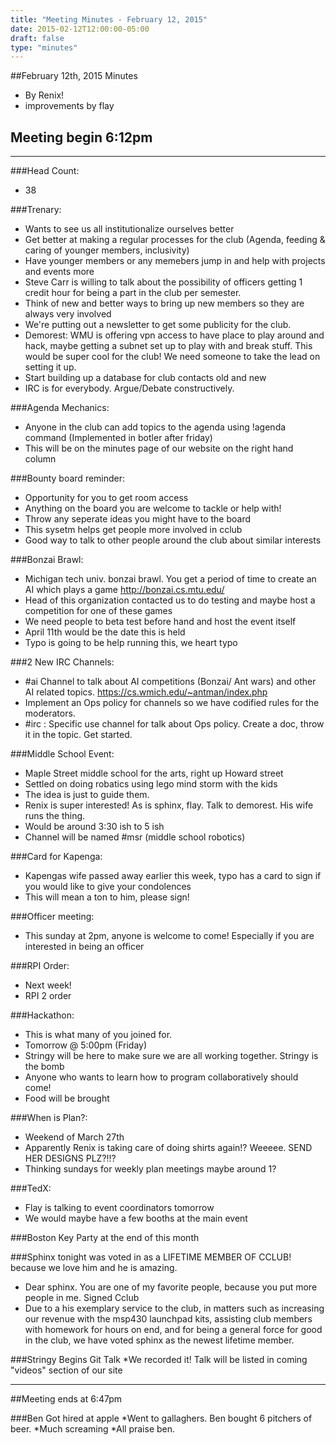 ```yaml
---
title: "Meeting Minutes - February 12, 2015"
date: 2015-02-12T12:00:00-05:00
draft: false
type: "minutes"
---
```


##February 12th, 2015 Minutes
* By Renix!
* improvements by flay

## Meeting begin 6:12pm

 - - -

###Head Count:
* 38

###Trenary:
* Wants to see us all institutionalize ourselves better
* Get better at making a regular processes for the club (Agenda, feeding & caring of younger members, inclusivity)
* Have younger members or any memebers jump in and help with projects and events more
* Steve Carr is willing to talk about the possibility of officers getting 1 credit hour for being a part in the club per semester.
* Think of new and better ways to bring up new members so they are always very involved
* We're putting out a newsletter to get some publicity for the club.
* Demorest: WMU is offering vpn access to have place to play around and hack, maybe getting a subnet set up to play with and break stuff. This would be super cool for the club! We need someone to take the lead on setting it up.
* Start building up a database for club contacts old and new
* IRC is for everybody. Argue/Debate constructively.

###Agenda Mechanics:
* Anyone in the club can add topics to the agenda using !agenda command (Implemented in botler after friday)
* This will be on the minutes page of our website on the right hand column

###Bounty board reminder:
* Opportunity for you to get room access
* Anything on the board you are welcome to tackle or help with!
* Throw any seperate ideas you might have to the board
* This sysetm helps get people more involved in cclub
* Good way to talk to other people around the club about similar interests

###Bonzai Brawl:
* Michigan tech univ. bonzai brawl. You get a period of time to create an AI which plays a game http://bonzai.cs.mtu.edu/
* Head of this organization contacted us to do testing and maybe host a competition for one of these games
* We need people to beta test before hand and host the event itself
* April 11th would be the date this is held
* Typo is going to be help running this, we heart typo

###2 New IRC Channels:
* #ai Channel to talk about AI competitions (Bonzai/ Ant wars) and other AI related topics. https://cs.wmich.edu/~antman/index.php
* Implement an Ops policy for channels so we have codified rules for the moderators.
* #irc : Specific use channel for talk about Ops policy. Create a doc, throw it in the topic. Get started.

###Middle School Event:
* Maple Street middle school for the arts, right up Howard street
* Settled on doing robatics using lego mind storm with the kids
* The idea is just to guide them.
* Renix is super interested! As is sphinx, flay. Talk to demorest. His wife runs the thing.
* Would be around 3:30 ish to 5 ish 
* Channel will be named #msr (middle school robotics)

###Card for Kapenga:
* Kapengas wife passed away earlier this week, typo has a card to sign if you would like to give your condolences
* This will mean a ton to him, please sign!

###Officer meeting:
* This sunday at 2pm, anyone is welcome to come! Especially if you are interested in being an officer

###RPI Order:
* Next week!
* RPI 2 order

###Hackathon:
* This is what many of you joined for.
* Tomorrow @ 5:00pm (Friday)
* Stringy will be here to make sure we are all working together. Stringy is the bomb
* Anyone who wants to learn how to program collaboratively should come!
* Food will be brought

###When is Plan?:
* Weekend of March 27th
* Apparently Renix is taking care of doing shirts again!? Weeeee. SEND HER DESIGNS PLZ?!!?
* Thinking sundays for weekly plan meetings maybe around 1?

###TedX:
* Flay is talking to event coordinators tomorrow
* We would maybe have a few booths at the main event

###Boston Key Party at the end of this month

###Sphinx tonight was voted in as a LIFETIME MEMBER OF CCLUB! because we love him and he is amazing.
* Dear sphinx. You are one of my favorite people, because you put more people in me. Signed Cclub
* Due to a his exemplary service to the club, in matters such as increasing our revenue with the msp430 launchpad kits, assisting club members with homework for hours on end, and for being a general force for good in the club, we have voted sphinx as the newest lifetime member.

###Stringy Begins Git Talk
*We recorded it! Talk will be listed in coming "videos" section of our site

- - - 

##Meeting ends at 6:47pm

###Ben Got hired at apple
*Went to gallaghers. Ben bought 6 pitchers of beer.
*Much screaming
*All praise ben.

